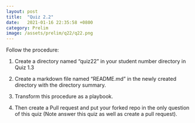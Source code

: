 ```yaml
---
layout: post
title:  "Quiz 2.2"
date:   2021-01-16 22:35:58 +0800
category: Prelim
image: /assets/prelim/q22/q22.png
---
```

Follow the procedure:

1. Create a directory named “quiz22” in your student number directory in Quiz 1.3

2. Create a markdown file named “README.md” in the newly created directory with the directory summary.

3. Transform this procedure as a playbook.

4. Then create a Pull request and put your forked repo in the only question of this quiz (Note answer this quiz as well as create a pull request).

